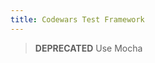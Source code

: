 ```yaml
---
title: Codewars Test Framework
---
```



> **DEPRECATED** Use Mocha

<!--
TODO: Finish this reference
TODO: Add tutorial and link to it
TODO: Add any recipes and link to them
-->
